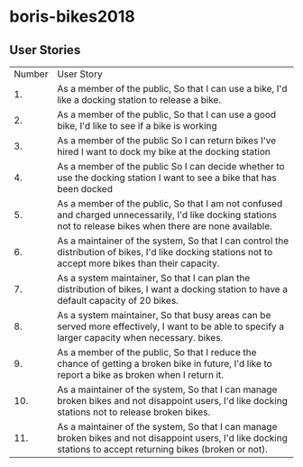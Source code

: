 # boris-bikes2018

## User Stories
<table>
  <tr>
    <td> Number </td>
    <td> User Story </td>
  </tr>
  <tr>
  <td> 1. </td>
  <td> As a member of the public,
    So that I can use a bike,
    I'd like a docking station to release a bike. </td>
  </tr>
  <tr>
  <td> 2. </td>
  <td> As a member of the public,
    So that I can use a good bike,
    I'd like to see if a bike is working </td>
  </tr>
  <tr>
  <td> 3. </td>
  <td> As a member of the public
    So I can return bikes I've hired
    I want to dock my bike at the docking station
  </tr>
  <tr>
  <td> 4. </td>
  <td> As a member of the public
    So I can decide whether to use the docking station
    I want to see a bike that has been docked
  </tr>
  <tr>
  <td> 5. </td>
  <td> As a member of the public,
    So that I am not confused and charged unnecessarily,
    I'd like docking stations not to release bikes when there are none available.
  </tr>
  <tr>
  <td> 6. </td>
  <td> As a maintainer of the system,
    So that I can control the distribution of bikes,
    I'd like docking stations not to accept more bikes than their capacity.
  </tr>
  <tr>
  <td> 7. </td>
  <td> As a system maintainer,
    So that I can plan the distribution of bikes,
    I want a docking station to have a default capacity of 20 bikes.
  </tr>
  <tr>
  <td> 8. </td>
  <td> As a system maintainer,
    So that busy areas can be served more effectively,
    I want to be able to specify a larger capacity when necessary. bikes.
  </tr>
  <tr>
  <td> 9. </td>
  <td> As a member of the public,
    So that I reduce the chance of getting a broken bike in future,
    I'd like to report a bike as broken when I return it.
  </tr>
  <tr>
  <td> 10. </td>
  <td> As a maintainer of the system,
    So that I can manage broken bikes and not disappoint users,
    I'd like docking stations not to release broken bikes.
  </tr>
  <tr>
  <td> 11. </td>
  <td> As a maintainer of the system,
    So that I can manage broken bikes and not disappoint users,
    I'd like docking stations to accept returning bikes (broken or not).
  </tr>
</table>
